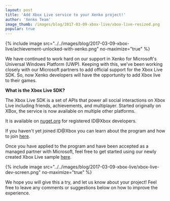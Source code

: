 ```yaml
---
layout: post
title: 'Add Xbox Live service to your Xenko project!'
author: 'Xenko Team'
image_thumb: /images/blog/2017-03-09-xbox-live/xbox-live-resized.png
popular: true
---
```

{% include image src="../../images/blog/2017-03-09-xbox-live/achievement-unlocked-with-xenko.png" no-maximize="true" %}

We have continued to work hard on our support in Xenko for Microsoft's Universal Windows Platform (UWP). Keeping with this, we've been working closely with our Microsoft partners to add official support for the Xbox Live SDK. So, now Xenko developers will have the opportunity to add Xbox live to their games. 

**What is the Xbox Live SDK?**

The Xbox Live SDK is a set of APIs that power all social interactions on Xbox Live including friends, achievements, and multiplayer. Started originally on XBox, the service is now available on multiple other platforms.

It is available on [nuget.org](https://www.nuget.org/profiles/XboxLive) for registered ID@Xbox developers.

If you haven't yet joined ID@Xbox you can learn about the program and how to join [here](http://www.xbox.com/en-US/developers/id).

Once you have applied to the program and have been accepted as a managed partner with Microsoft, feel free to get started using our newly created Xbox Live sample [here](http://doc.xenko.com/latest/manual/platforms/uwp/xbox-live.html). 

{% include image src="../../images/blog/2017-03-09-xbox-live/xbox-live-dev-screen.png" no-maximize="true" %}

We hope you will give this a try, and let us know about your project! Feel free to leave any comments or suggestions below on how to improve the experience.